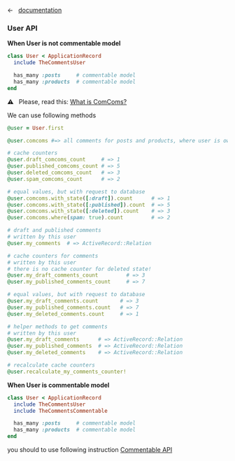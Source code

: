 &larr; &nbsp; [documentation](documentation.md)

### User API

**When User is not commentable model**

```ruby
class User < ApplicationRecord
  include TheCommentsUser

  has_many :posts     # commentable model
  has_many :products  # commentable model
end
```

:warning: &nbsp; Please, read this: [What is ComComs?](what_is_comcoms.md)


We can use following methods

```ruby
@user = User.first

@user.comcoms #=> all comments for posts and products, where user is owner

# cache counters
@user.draft_comcoms_count     # => 1
@user.published_comcoms_count # => 5
@user.deleted_comcoms_count   # => 3
@user.spam_comcoms_count      # => 2

# equal values, but with request to database
@user.comcoms.with_state([:draft]).count      # => 1
@user.comcoms.with_state([:published]).count  # => 5
@user.comcoms.with_state([:deleted]).count    # => 3
@user.comcoms.where(spam: true).count         # => 2

# draft and published comments
# written by this user
@user.my_comments  # => ActiveRecord::Relation

# cache counters for comments
# written by this user
# there is no cache counter for deleted state!
@user.my_draft_comments_count         # => 3
@user.my_published_comments_count     # => 7

# equal values, but with request to database
@user.my_draft_comments.count       # => 3
@user.my_published_comments.count   # => 7
@user.my_deleted_comments.count     # => 1

# helper methods to get comments
# written by this user
@user.my_draft_comments      # => ActiveRecord::Relation
@user.my_published_comments  # => ActiveRecord::Relation
@user.my_deleted_comments    # => ActiveRecord::Relation

# recalculate cache counters
@user.recalculate_my_comments_counter!
```

**When User is commentable model**

```ruby
class User < ApplicationRecord
  include TheCommentsUser
  include TheCommentsCommentable

  has_many :posts     # commentable model
  has_many :products  # commentable model
end
```

you should to use following instruction [Commentable API](commentable_api.md)
